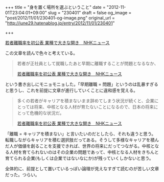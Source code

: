 +++
title = "身を置く場所を選ぶということ"
date = "2012-11-01T23:04:01+09:00"
slug = "230401"
draft = false
og_image = "post/2012/11/01/230401-og-image.png"
original_url = "http://june29.hatenablog.jp/entry/2012/11/01/230401"

+++

<p><a href="http://www3.nhk.or.jp/news/html/20121031/k10013152371000.html" title="若者離職率を初公表 業種で大きな開き　NHKニュース">若者離職率を初公表 業種で大きな開き　NHKニュース</a></p>
<p>この文章を読んで色々と考えている。</p>
<p></p>
<blockquote>若者が正社員として就職したあと早期に離職することが問題となるなか、<p><a class="quote" href="http://www3.nhk.or.jp/news/html/20121031/k10013152371000.html" title="若者離職率を初公表 業種で大きな開き　NHKニュース">若者離職率を初公表 業種で大きな開き　NHKニュース</a><br>
</p>
</blockquote>
<p>という書き出しにモニョモニョした。「早期離職 = 問題」というのは乱暴すぎると思うし、これを前提に文章が進行していくことに違和感を覚える。</p>
<p></p>
<blockquote>多くの若者がキャリアを積まないまま辞めてしまう状況が続くと、企業にとっては将来、中核となる人材が育たないことになるので、日本の将来にとって危機的な状況だ。<p><a class="quote" href="http://www3.nhk.or.jp/news/html/20121031/k10013152371000.html" title="若者離職率を初公表 業種で大きな開き　NHKニュース">若者離職率を初公表 業種で大きな開き　NHKニュース</a><br>
</p>
</blockquote>
<p>「離職 = キャリアを積まない」と言いたいのだとしたら、それも違うと思う。転職しながらキャリアを積む選択肢だってある。そうして多様なキャリアを積んだ人が価値を創ることを支援できれば、世界の将来にだってつながる。中核となる人材を育てられないのはその企業の問題であって、中核となる人材をきちんと育てられる企業(もしくは企業ではないなにか)が残っていくしかないと思う。</p>
<p>全体的に、前提として置いているっぽい論理が見えなすぎて読むのが苦しい文章だった。つらい。</p>
